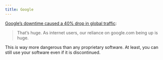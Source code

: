 ```yaml
---
title: Google
---
```


[Google’s downtime caused a 40% drop in global traffic](https://engineering.gosquared.com/googles-downtime-40-drop-in-traffic):

> That’s huge. As internet users, our reliance on google.com being up is huge.

This _is_ way more dangerous than any proprietary software. At least, you can still use your software even if it is discontinued.
